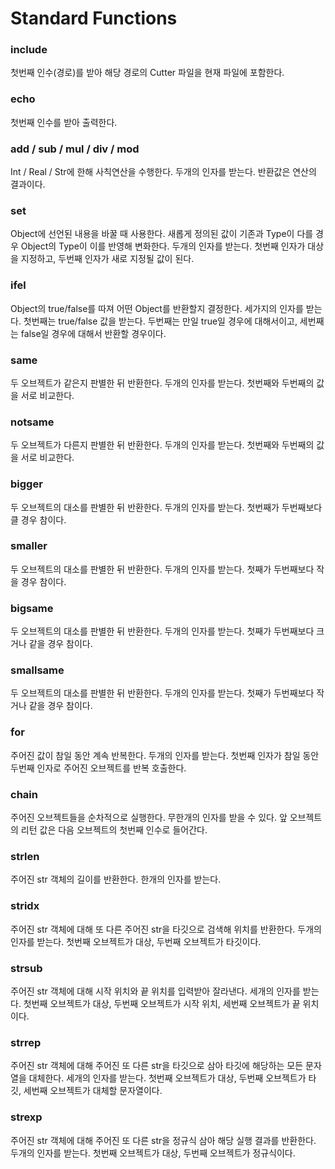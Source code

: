 # Standard Functions

### include
첫번째 인수(경로)를 받아 해당 경로의 Cutter 파일을 현재 파일에 포함한다.

### echo
첫번째 인수를 받아 출력한다.

### add / sub / mul / div / mod
Int / Real / Str에 한해 사칙연산을 수행한다. 두개의 인자를 받는다. 반환값은 연산의 결과이다.

### set
Object에 선언된 내용을 바꿀 때 사용한다. 새롭게 정의된 값이 기존과 Type이 다를 경우 Object의 Type이 이를 반영해 변화한다. 두개의 인자를 받는다. 첫번째 인자가 대상을 지정하고, 두번째 인자가 새로 지정될 값이 된다.

### ifel
Object의 true/false를 따져 어떤 Object를 반환할지 결정한다. 세가지의 인자를 받는다. 첫번째는 true/false 값을 받는다. 두번째는 만일 true일 경우에 대해서이고, 세번째는 false일 경우에 대해서 반환할 경우이다. 

### same
두 오브젝트가 같은지 판별한 뒤 반환한다. 두개의 인자를 받는다. 첫번째와 두번째의 값을 서로 비교한다.

### notsame
두 오브젝트가 다른지 판별한 뒤 반환한다. 두개의 인자를 받는다. 첫번째와 두번째의 값을 서로 비교한다.

### bigger 
두 오브젝트의 대소를 판별한 뒤 반환한다. 두개의 인자를 받는다. 첫번째가 두번째보다 클 경우 참이다.

### smaller
두 오브젝트의 대소를 판별한 뒤 반환한다. 두개의 인자를 받는다. 첫째가 두번째보다 작을 경우 참이다.

### bigsame
두 오브젝트의 대소를 판별한 뒤 반환한다. 두개의 인자를 받는다. 첫째가 두번째보다 크거나 같을 경우 참이다.

### smallsame
두 오브젝트의 대소를 판별한 뒤 반환한다. 두개의 인자를 받는다. 첫째가 두번째보다 작거나 같을 경우 참이다.

### for
주어진 값이 참일 동안 계속 반복한다. 두개의 인자를 받는다. 첫번째 인자가 참일 동안 두번째 인자로 주어진 오브젝트를 반복 호출한다.

### chain
주어진 오브젝트들을 순차적으로 실행한다. 무한개의 인자를 받을 수 있다. 앞 오브젝트의 리턴 값은 다음 오브젝트의 첫번째 인수로 들어간다.

### strlen
주어진 str 객체의 길이를 반환한다. 한개의 인자를 받는다.

### stridx
주어진 str 객체에 대해 또 다른 주어진 str을 타깃으로 검색해 위치를 반환한다. 두개의 인자를 받는다. 첫번째 오브젝트가 대상, 두번째 오브젝트가 타깃이다.

### strsub
주어진 str 객체에 대해 시작 위치와 끝 위치를 입력받아 잘라낸다. 세개의 인자를 받는다. 첫번째 오브젝트가 대상, 두번째 오브젝트가 시작 위치, 세번째 오브젝트가 끝 위치이다.

### strrep
주어진 str 객체에 대해 주어진 또 다른 str을 타깃으로 삼아 타깃에 해당하는 모든 문자열을 대체한다. 세개의 인자를 받는다. 첫번째 오브젝트가 대상, 두번째 오브젝트가 타깃, 세번째 오브젝트가 대체할 문자열이다.

### strexp
주어진 str 객체에 대해 주어진 또 다른 str을 정규식 삼아 해당 실행 결과를 반환한다. 두개의 인자를 받는다. 첫번째 오브젝트가 대상, 두번째 오브젝트가 정규식이다.
